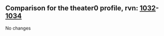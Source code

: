 ## Comparison for the theater0 profile, rvn: [1032](https://github.com/PRO100KatYT/FortniteProfileRevisions/tree/main/profiles/theater0/1032%20theater0.json)-[1034](https://github.com/PRO100KatYT/FortniteProfileRevisions/tree/main/profiles/theater0/1034%20theater0.json)

No changes
